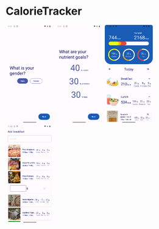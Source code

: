 # CalorieTracker
<img src="/images/Screenshot_20231129_114127.png" width="25%"> <img src="/images/Screenshot_20231129_114141.png" width="25%"> <img src="/images/Screenshot_20231129_114021.png" width="25%"> <img src="/images/Screenshot_20231129_114048.png" width="25%">
